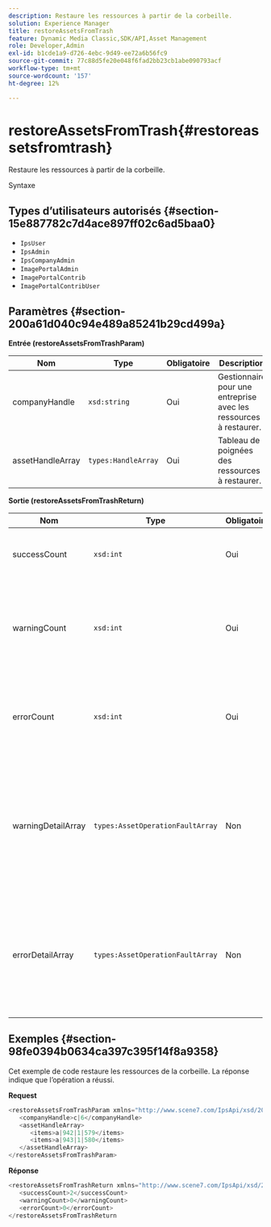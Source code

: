 ```yaml
---
description: Restaure les ressources à partir de la corbeille.
solution: Experience Manager
title: restoreAssetsFromTrash
feature: Dynamic Media Classic,SDK/API,Asset Management
role: Developer,Admin
exl-id: b1cde1a9-d726-4ebc-9d49-ee72a6b56fc9
source-git-commit: 77c88d5fe20e048f6fad2bb23cb1abe090793acf
workflow-type: tm+mt
source-wordcount: '157'
ht-degree: 12%

---
```


# restoreAssetsFromTrash{#restoreassetsfromtrash}

Restaure les ressources à partir de la corbeille.

Syntaxe

## Types d’utilisateurs autorisés {#section-15e887782c7d4ace897ff02c6ad5baa0}

* `IpsUser`
* `IpsAdmin`
* `IpsCompanyAdmin`
* `ImagePortalAdmin`
* `ImagePortalContrib`
* `ImagePortalContribUser`

## Paramètres {#section-200a61d040c94e489a85241b29cd499a}

**Entrée (restoreAssetsFromTrashParam)**

| Nom | Type | Obligatoire | Description |
|---|---|---|---|
| companyHandle | `xsd:string` | Oui | Gestionnaire pour une entreprise avec les ressources à restaurer. |
| assetHandleArray | `types:HandleArray` | Oui | Tableau de poignées des ressources à restaurer. |

**Sortie (restoreAssetsFromTrashReturn)**

| Nom | Type | Obligatoire | Description |
|---|---|---|---|
| successCount | `xsd:int` | Oui | Nombre de ressources supprimées de la corbeille avec succès. |
| warningCount | `xsd:int` | Oui | Nombre d’avertissements générés lorsque l’opération tentait de restaurer des ressources à partir de la corbeille. |
| errorCount | `xsd:int` | Oui | Nombre d’erreurs générées lors de la tentative de restauration de ressources à partir de la corbeille. |
| warningDetailArray | `types:AssetOperationFaultArray` | Non | Tableau de détails associés aux ressources qui ont généré des avertissements lorsque l’opération tentait de restaurer des ressources à partir de la corbeille. |
| errorDetailArray | `types:AssetOperationFaultArray` | Non | Tableau des détails associés aux ressources qui ont généré des erreurs lorsque l’opération a tenté de restaurer des ressources à partir de la corbeille. |

## Exemples {#section-98fe0394b0634ca397c395f14f8a9358}

Cet exemple de code restaure les ressources de la corbeille. La réponse indique que l’opération a réussi.

**Request**

```java
<restoreAssetsFromTrashParam xmlns="http://www.scene7.com/IpsApi/xsd/2008-01-15">
   <companyHandle>c|6</companyHandle>
   <assetHandleArray>
      <items>a|942|1|579</items>
      <items>a|943|1|580</items>
   </assetHandleArray>
</restoreAssetsFromTrashParam>
```

**Réponse**

```java
<restoreAssetsFromTrashReturn xmlns="http://www.scene7.com/IpsApi/xsd/2008-01-15">
   <successCount>2</successCount>
   <warningCount>0</warningCount>
   <errorCount>0</errorCount>
</restoreAssetsFromTrashReturn
```
